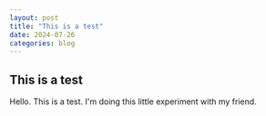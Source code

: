 ```yaml
---
layout: post
title: "This is a test"
date: 2024-07-26 
categories: blog
---
```

 

## This is a test

Hello. This is a test. I'm doing this little experiment with my friend.
